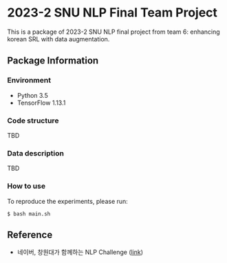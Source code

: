 # 2023-2 SNU NLP Final Team Project
This is a package of 2023-2 SNU NLP final project from team 6: enhancing korean SRL with data augmentation.

## Package Information
### Environment
* Python 3.5
* TensorFlow 1.13.1

### Code structure
TBD
### Data description
TBD
### How to use
To reproduce the experiments, please run:
```
$ bash main.sh
```

## Reference
* 네이버, 창원대가 함께하는 NLP Challenge ([link](https://github.com/naver/nlp-challenge))

